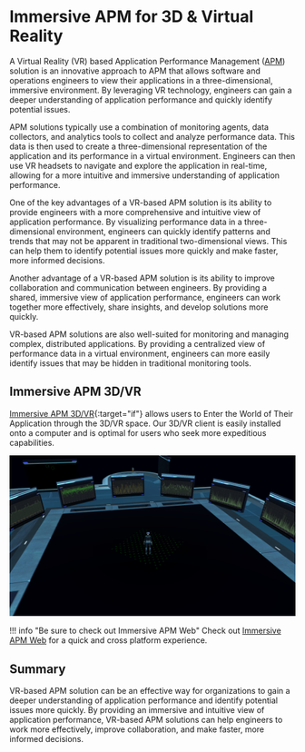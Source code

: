 # Immersive APM for 3D & Virtual Reality

A Virtual Reality (VR) based Application Performance Management ([APM](../../Getting-started/Terms-%26-Concepts/APM/index.md)) solution is an innovative approach to APM that allows software and operations engineers to view their applications in a three-dimensional, immersive environment. By leveraging VR technology, engineers can gain a deeper understanding of application performance and quickly identify potential issues.

APM solutions typically use a combination of monitoring agents, data collectors, and analytics tools to collect and analyze performance data. This data is then used to create a three-dimensional representation of the application and its performance in a virtual environment. Engineers can then use VR headsets to navigate and explore the application in real-time, allowing for a more intuitive and immersive understanding of application performance.

One of the key advantages of a VR-based APM solution is its ability to provide engineers with a more comprehensive and intuitive view of application performance. By visualizing performance data in a three-dimensional environment, engineers can quickly identify patterns and trends that may not be apparent in traditional two-dimensional views. This can help them to identify potential issues more quickly and make faster, more informed decisions.

Another advantage of a VR-based APM solution is its ability to improve collaboration and communication between engineers. By providing a shared, immersive view of application performance, engineers can work together more effectively, share insights, and develop solutions more quickly.

VR-based APM solutions are also well-suited for monitoring and managing complex, distributed applications. By providing a centralized view of performance data in a virtual environment, engineers can more easily identify issues that may be hidden in traditional monitoring tools.

## Immersive APM 3D/VR
[Immersive APM 3D/VR](https://immersivefusion.com/3D){:target="if"} allows users to Enter the World of Their Application through the 3D/VR space. Our 3D/VR client is easily installed onto a computer and is optimal for users who seek more expeditious capabilities.

![3D/VR Introduction](img/3dclientintro.png)

!!! info "Be sure to check out Immersive APM Web"
    Check out [Immersive APM Web](../Web/index.md) for a quick and cross platform experience.


## Summary
VR-based APM solution can be an effective way for organizations to gain a deeper understanding of application performance and identify potential issues more quickly. By providing an immersive and intuitive view of application performance, VR-based APM solutions can help engineers to work more effectively, improve collaboration, and make faster, more informed decisions.